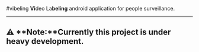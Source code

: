 #vibeling
**Vi**deo La**beling** android application for people surveillance.  

---
:warning: 
**Note:**Currently this project is under heavy development.
---
